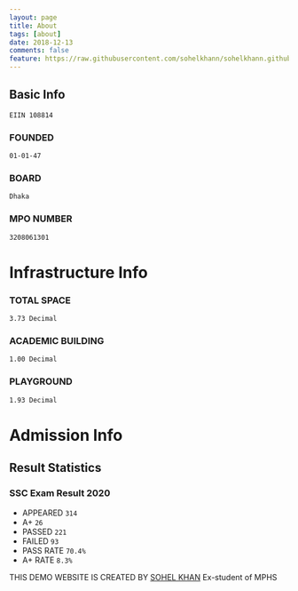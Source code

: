 ```yaml
---
layout: page
title: About
tags: [about]
date: 2018-12-13
comments: false
feature: https://raw.githubusercontent.com/sohelkhann/sohelkhann.github.io/master/assets/img/images(6).jpeg
---
```



## Basic Info

``` EIIN 108814 ```

### FOUNDED 
``` 01-01-47 ```

### BOARD 
``` Dhaka ```

### MPO NUMBER 
``` 3208061301 ```


# Infrastructure Info

### TOTAL SPACE 
``` 3.73 Decimal ```

### ACADEMIC BUILDING 
``` 1.00 Decimal ```

### PLAYGROUND 
``` 1.93 Decimal ```


# Admission Info

## Result Statistics

### SSC Exam Result 2020
- APPEARED	``` 314	```
- A+	         ``` 26 ```
- PASSED	        ``` 221 ```
- FAILED	         ``` 93 ```
- PASS RATE	``` 70.4% ```	
- A+ RATE	         ``` 8.3% ```





THIS DEMO WEBSITE IS CREATED BY [SOHEL KHAN](https://sohelkhan.rbind.io)
Ex-student of MPHS

	
